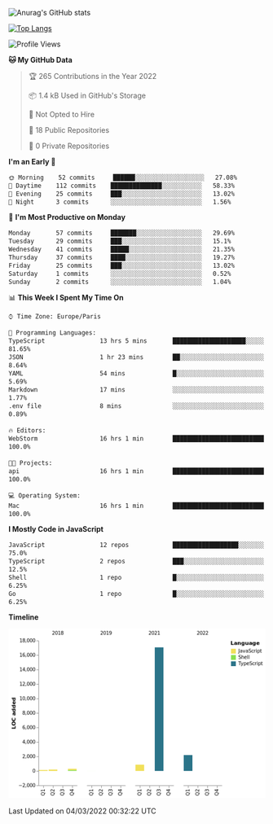 ![Anurag's GitHub stats](https://github-readme-stats.vercel.app/api?username=sufiane&theme=dark&show_icons=true&count_private=true)


[![Top Langs](https://github-readme-stats.vercel.app/api/top-langs/?username=sufiane&layout=compact)](https://github.com/anuraghazra/github-readme-stats)

<!--START_SECTION:waka-->
![Profile Views](http://img.shields.io/badge/Profile%20Views-1-blue)

**🐱 My GitHub Data** 

> 🏆 265 Contributions in the Year 2022
 > 
> 📦 1.4 kB Used in GitHub's Storage 
 > 
> 🚫 Not Opted to Hire
 > 
> 📜 18 Public Repositories 
 > 
> 🔑 0 Private Repositories  
 > 
**I'm an Early 🐤** 

```text
🌞 Morning    52 commits     ██████░░░░░░░░░░░░░░░░░░░   27.08% 
🌆 Daytime    112 commits    ██████████████░░░░░░░░░░░   58.33% 
🌃 Evening    25 commits     ███░░░░░░░░░░░░░░░░░░░░░░   13.02% 
🌙 Night      3 commits      ░░░░░░░░░░░░░░░░░░░░░░░░░   1.56%

```
📅 **I'm Most Productive on Monday** 

```text
Monday       57 commits     ███████░░░░░░░░░░░░░░░░░░   29.69% 
Tuesday      29 commits     ███░░░░░░░░░░░░░░░░░░░░░░   15.1% 
Wednesday    41 commits     █████░░░░░░░░░░░░░░░░░░░░   21.35% 
Thursday     37 commits     ████░░░░░░░░░░░░░░░░░░░░░   19.27% 
Friday       25 commits     ███░░░░░░░░░░░░░░░░░░░░░░   13.02% 
Saturday     1 commits      ░░░░░░░░░░░░░░░░░░░░░░░░░   0.52% 
Sunday       2 commits      ░░░░░░░░░░░░░░░░░░░░░░░░░   1.04%

```


📊 **This Week I Spent My Time On** 

```text
⌚︎ Time Zone: Europe/Paris

💬 Programming Languages: 
TypeScript               13 hrs 5 mins       ████████████████████░░░░░   81.65% 
JSON                     1 hr 23 mins        ██░░░░░░░░░░░░░░░░░░░░░░░   8.64% 
YAML                     54 mins             █░░░░░░░░░░░░░░░░░░░░░░░░   5.69% 
Markdown                 17 mins             ░░░░░░░░░░░░░░░░░░░░░░░░░   1.77% 
.env file                8 mins              ░░░░░░░░░░░░░░░░░░░░░░░░░   0.89%

🔥 Editors: 
WebStorm                 16 hrs 1 min        █████████████████████████   100.0%

🐱‍💻 Projects: 
api                      16 hrs 1 min        █████████████████████████   100.0%

💻 Operating System: 
Mac                      16 hrs 1 min        █████████████████████████   100.0%

```

**I Mostly Code in JavaScript** 

```text
JavaScript               12 repos            ██████████████████░░░░░░░   75.0% 
TypeScript               2 repos             ███░░░░░░░░░░░░░░░░░░░░░░   12.5% 
Shell                    1 repo              █░░░░░░░░░░░░░░░░░░░░░░░░   6.25% 
Go                       1 repo              █░░░░░░░░░░░░░░░░░░░░░░░░   6.25%

```


**Timeline**

![Chart not found](https://raw.githubusercontent.com/Sufiane/Sufiane/main/charts/bar_graph.png) 


 Last Updated on 04/03/2022 00:32:22 UTC
<!--END_SECTION:waka-->


<!--
**Sufiane/sufiane** is a ✨ _special_ ✨ repository because its `README.md` (this file) appears on your GitHub profile.

Here are some ideas to get you started:

- 🔭 I’m currently working on ...
- 🌱 I’m currently learning ...
- 👯 I’m looking to collaborate on ...
- 🤔 I’m looking for help with ...
- 💬 Ask me about ...
- 📫 How to reach me: ...
- 😄 Pronouns: ...
- ⚡ Fun fact: ...
-->
